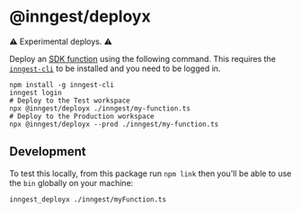 # @inngest/deployx

⚠️ Experimental deploys. ⚠️

Deploy an [SDK function](https://github.com/inngest/inngest-js) using the following command. This requires the [`inngest-cli`](https://github.com/inngest/inngest#quick-start) to be installed and you need to be logged in.

```
npm install -g inngest-cli
inngest login
# Deploy to the Test workspace
npx @inngest/deployx ./inngest/my-function.ts
# Deploy to the Production workspace
npx @inngest/deployx --prod ./inngest/my-function.ts
```

## Development

To test this locally, from this package run `npm link` then you'll be able to use the `bin` globally on your machine:

```
inngest_deployx ./inngest/myFunction.ts
```
